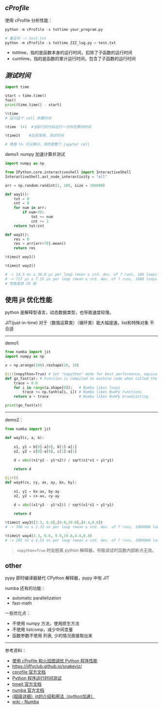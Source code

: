 

## _cProfile_

使用 cProfile 分析性能：

```python
python -m cProfile -s tottime your_program.py

# 重定向 -> test.txt
python -m cProfile -s tottime ZZZ_log.py > test.txt
```

- tottime，指的是函数本身的运行时间，扣除了子函数的运行时间
- cumtime，指的是函数的累计运行时间，包含了子函数的运行时间


## _测试时间_

```python
import time

start = time.time()
foo()
print(time.time() - start)
```

```python
%%time
# 运行这个 cell 所需时间
```

```python
%time  1+1  #当前行的代码运行一次所花费的时间

%timeit    #比较常用，测试时间

# 使用 %% 可以换行，测的是整个 jupyter cell
```



demo1: numpy 加速计算并测试

```python
import numpy as np

from IPython.core.interactiveshell import InteractiveShell
InteractiveShell.ast_node_interactivity = "all"

arr = np.random.randint(1, 100, size = 100000)

def way1():
    tot = 0
    cnt = 0
    for num in arr:
        if num<70:
            tot += num
            cnt += 1
    return tot/cnt

def way2():
    res = 0
    res = arr[arr<70].mean()
    return res

%timeit way1()

%timeit way2()

# -> 14.5 ms ± 36.6 µs per loop (mean ± std. dev. of 7 runs, 100 loops each)
# -> 717 µs ± 7.15 µs per loop (mean ± std. dev. of 7 runs, 1000 loops each)
# 性能是其 20 倍
```

## 使用 jit 优化性能

python 是解释型语言，动态数据类型，也导致速度较慢。

JIT(just-in-time) 对于（数值运算类）（循环类）能大幅提速，list和特殊对象 不合适



-----------

demo1:

```python
from numba import jit
import numpy as np

x = np.arange(100).reshape(10, 10)

@jit(nopython=True) # Set "nopython" mode for best performance, equivalent to @njit
def go_fast(a): # Function is compiled to machine code when called the first time
    trace = 0.0
    for i in range(a.shape[0]):   # Numba likes loops
        trace += np.tanh(a[i, i]) # Numba likes NumPy functions
    return a + trace              # Numba likes NumPy broadcasting

print(go_fast(x))
```


-----


demo2：

```python
from numba import jit

def way3(c, a, b):
    
    x1, y1 = b[0]-a[0], b[1]-a[1]
    x2, y2 = c[0]-a[0], c[1]-a[1]
    
    d = abs((x1*y2 - y1*x2)) / sqrt(x1*x1 + y1*y1)

    return d

@jit()
def way4(cx, cy, ax, ay, bx, by):
    
    x1, y1 = bx-ax, by-ay
    x2, y2 = cx-ax, cy-ay
    
    d = abs((x1*y2 - y1*x2)) / sqrt(x1*x1 + y1*y1)

    return d

%timeit way3([3.3, 6.6],[9.9,19.8],[4.4,8.8]) 
# -> 700 ns ± 2.32 ns per loop (mean ± std. dev. of 7 runs, 1000000 loops each)

%timeit way4(3.3, 6.6, 9.9,19.8,4.4,8.8)
# -> 291 ns ± 2.51 ns per loop (mean ± std. dev. of 7 runs, 1000000 loops each)
```

> `nopython=True` 时会脱离 python 解释器，导致调试时函数内部断点无效。


## other 

pypy 即时编译器替代 CPython 解释器，pypy 中有 JIT


numba  还有的功能：
- automatic parallelization
- fast-math


一些优化点：
- 不使用 numpy 方法，使用原生方法
- 不使用 listcomp，减少中间变量
- 函数参数不使用 列表, 少的情况直接取出来

-----------

参考资料：
- [使用 cProfile 和火焰图调优 Python 程序性能](https://zhuanlan.zhihu.com/p/53760922)
- https://jiffyclub.github.io/snakeviz/
- [cprofile 官方文档](https://docs.python.org/zh-cn/3/library/profile.html)
- [Python 程序运行时间测试](https://juejin.cn/post/7028597865547038728)
- [timeit 官方文档](https://docs.python.org/zh-cn/3/library/timeit.html)
- [numba 官方文档](https://numba.pydata.org/)
- [(超级详细）jit的介绍和用法（python加速）](https://blog.csdn.net/qq_43391414/article/details/123248978)
- [wiki - Numba](https://zh.wikipedia.org/wiki/Numba)

